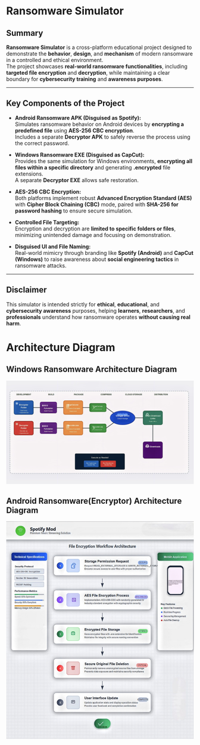 # **Ransomware Simulator**
## **Summary**
**Ransomware Simulator** is a cross-platform educational project designed to demonstrate the **behavior**, **design**, and **mechanism** of modern ransomware in a controlled and ethical environment.  
The project showcases **real-world ransomware functionalities**, including **targeted file encryption** and **decryption**, while maintaining a clear boundary for **cybersecurity training** and **awareness purposes**.

---

## **Key Components of the Project**

- **Android Ransomware APK (Disguised as Spotify):**  
  Simulates ransomware behavior on Android devices by **encrypting a predefined file** using **AES-256 CBC encryption**.  
  Includes a separate **Decryptor APK** to safely reverse the process using the correct password.

- **Windows Ransomware EXE (Disguised as CapCut):**  
  Provides the same simulation for Windows environments, **encrypting all files within a specific directory** and generating **.encrypted** file extensions.  
  A separate **Decryptor EXE** allows safe restoration.

- **AES-256 CBC Encryption:**  
  Both platforms implement robust **Advanced Encryption Standard (AES)** with **Cipher Block Chaining (CBC)** mode, paired with **SHA-256 for password hashing** to ensure secure simulation.

- **Controlled File Targeting:**  
  Encryption and decryption are **limited to specific folders or files**, minimizing unintended damage and focusing on demonstration.

- **Disguised UI and File Naming:**  
  Real-world mimicry through branding like **Spotify (Android)** and **CapCut (Windows)** to raise awareness about **social engineering tactics** in ransomware attacks.

---

## **Disclaimer**

This simulator is intended strictly for **ethical**, **educational**, and **cybersecurity awareness** purposes, helping **learners**, **researchers**, and **professionals** understand how ransomware operates **without causing real harm**.

# **Architecture Diagram**
## **Windows Ransomware Architecture Diagram**
![Windows Ransomware Architecture Diagram](./apk%20files%20%20AND%20exe%20Files/Windos_Arch.jpg)
## **Android Ransomware(Encryptor) Architecture Diagram**
![Android Ransomware(Encryptor) Architecture Diagram](./apk%20files%20%20AND%20exe%20Files/Enc_Arch.jpg)

